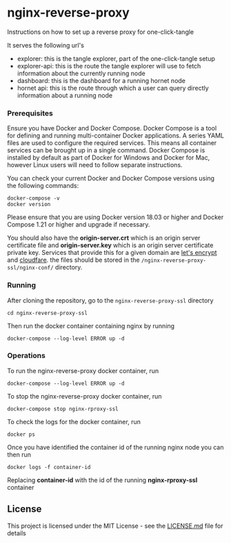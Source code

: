 # nginx-reverse-proxy

Instructions on how to set up a reverse proxy for one-click-tangle

It serves the following url's

- explorer: this is the tangle explorer, part of the one-click-tangle setup
- explorer-api: this is the route the tangle explorer will use to fetch information about the currently running node
- dashboard: this is the dashboard for a running hornet node
- hornet api: this is the route through which a user can query directly information about a running node

### Prerequisites

Ensure you have Docker and Docker Compose. Docker Compose is a tool for defining and running multi-container Docker applications. A series YAML files are used to configure the required services. This means all container services can be brought up in a single command. Docker Compose is installed by default as part of Docker for Windows and Docker for Mac, however Linux users will need to follow separate instructions.

You can check your current Docker and Docker Compose versions using the following commands:

```
docker-compose -v
docker version
```

Please ensure that you are using Docker version 18.03 or higher and Docker Compose 1.21 or higher and upgrade if necessary.

You should also have the **origin-server.crt** which is an origin server certificate file and **origin-server.key** which is an origin server certificate private key. Services that provide this for a given domain are [let's encrypt](https://letsencrypt.org/) and [cloudfare](https://www.cloudflare.com/). the files should be stored in the `/nginx-reverse-proxy-ssl/nginx-conf/` directory.

### Running

After cloning the repository, go to the `nginx-reverse-proxy-ssl` directory

```
cd nginx-reverse-proxy-ssl
```

Then run the docker container containing nginx by running

```
docker-compose --log-level ERROR up -d
```

### Operations

To run the nginx-reverse-proxy docker container, run

```
docker-compose --log-level ERROR up -d
```

To stop the nginx-reverse-proxy docker container, run

```
docker-compose stop nginx-rproxy-ssl
```

To check the logs for the docker container, run

```
docker ps
```

Once you have identified the container id of the running nginx node you can then run

```
docker logs -f container-id
```

Replacing **container-id** with the id of the running **nginx-rproxy-ssl** container

## License

This project is licensed under the MIT License - see the [LICENSE.md](LICENSE) file for details
